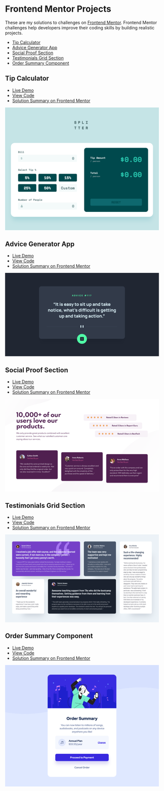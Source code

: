 # Frontend Mentor Projects

These are my solutions to challenges on [Frontend Mentor](https://www.frontendmentor.io/). Frontend Mentor challenges help developers improve their coding skills by building realistic projects.

- [Tip Calculator](#tip-calculator)
- [Advice Generator App](#advice-generator-app)
- [Social Proof Section](#social-proof-section)
- [Testimonials Grid Section](#testimonials-grid-section)
- [Order Summary Component](#order-summary-component)

## Tip Calculator

- [Live Demo](https://bgrapes-tip-calculator.surge.sh/)
- [View Code](https://github.com/bgrapes/frontendmentor-projects/tree/master/tip-calculator)
- [Solution Summary on Frontend Mentor](https://www.frontendmentor.io/solutions/tip-calculator-3EEctWRYa)

<a href="https://bgrapes-tip-calculator.surge.sh/" target="_blank">![screenshot](https://raw.githubusercontent.com/bgrapes/frontendmentor-projects/master/tip-calculator/screenshot.png)</a>

## Advice Generator App

- [Live Demo](https://bgrapes-advice-generator-app.surge.sh/)
- [View Code](https://github.com/bgrapes/frontendmentor-projects/tree/master/advice-generator-app)
- [Solution Summary on Frontend Mentor](https://www.frontendmentor.io/solutions/advice-generator-app-WxCYzy32d)

<a href="https://bgrapes-advice-generator-app.surge.sh/" target="_blank">![screenshot](https://raw.githubusercontent.com/bgrapes/frontendmentor-projects/master/advice-generator-app/screenshot.png)</a>

## Social Proof Section

- [Live Demo](https://bgrapes-social-proof-section.surge.sh/)
- [View Code](https://github.com/bgrapes/frontendmentor-projects/tree/master/social-proof-section)
- [Solution Summary on Frontend Mentor](https://www.frontendmentor.io/solutions/social-proof-section-Cu5vTpaw3)

<a href="https://bgrapes-social-proof-section.surge.sh/" target="_blank">![screenshot](https://raw.githubusercontent.com/bgrapes/frontendmentor-projects/master/social-proof-section/screenshot.png)</a>

## Testimonials Grid Section

- [Live Demo](https://bgrapes-testimonials-grid.surge.sh/)
- [View Code](https://github.com/bgrapes/frontendmentor-projects/tree/master/testimonials-grid-section)
- [Solution Summary on Frontend Mentor](https://www.frontendmentor.io/solutions/testimonials-section-using-css-grid-ptB4X-tQL)

<a href="https://bgrapes-testimonials-grid.surge.sh/" target="_blank">![screenshot](https://raw.githubusercontent.com/bgrapes/frontendmentor-projects/master/testimonials-grid-section/screenshot.png)</a>

## Order Summary Component

- [Live Demo](https://bgrapes-order-summary.surge.sh/)
- [View Code](https://github.com/bgrapes/frontendmentor-projects/tree/master/order-summary-component)
- [Solution Summary on Frontend Mentor](https://www.frontendmentor.io/solutions/order-summary-component-DAOS-cWLm)

<a href="https://bgrapes-order-summary.surge.sh/" target="_blank">![screenshot](https://raw.githubusercontent.com/bgrapes/frontendmentor-projects/master/order-summary-component/screenshot.png)</a>
